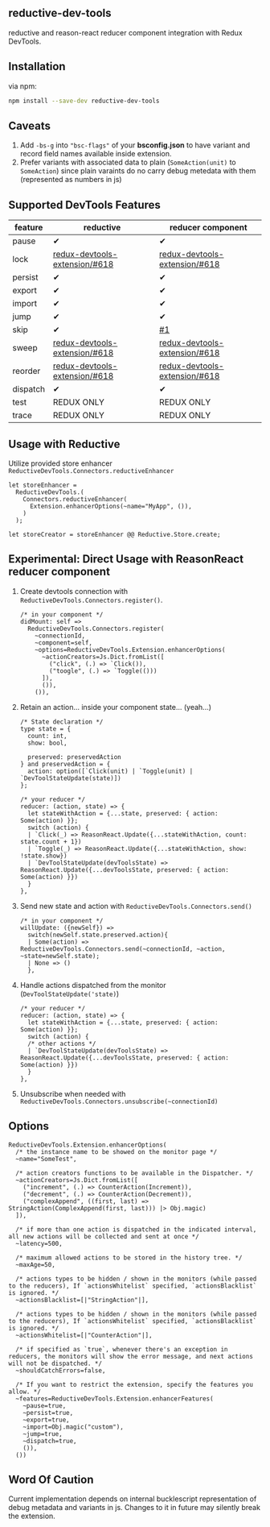 ## reductive-dev-tools

reductive and reason-react reducer component integration with Redux DevTools.

## Installation 
via npm:

```bash
npm install --save-dev reductive-dev-tools
```

## Caveats

1. Add `-bs-g` into `"bsc-flags"` of your **bsconfig.json** to have variant and record field names available inside extension.
2. Prefer variants with associated data to plain (`SomeAction(unit)` to `SomeAction`) since plain varaints do no carry debug metedata with them (represented as numbers in js)

## Supported DevTools Features

| feature | reductive | reducer component |
|---------|-----------|-------------------|
| pause   | ✔         | ✔                 |
| lock    |    [redux-devtools-extension/#618](https://github.com/zalmoxisus/redux-devtools-extension/issues/618)       |     [redux-devtools-extension/#618](https://github.com/zalmoxisus/redux-devtools-extension/issues/618)              |
| persist | ✔         | ✔                 |
| export  | ✔         | ✔                 |
| import  | ✔         | ✔                 |
| jump    | ✔         | ✔                 |
| skip    | ✔         | [#1](https://github.com/ambientlight/reductive-dev-tools/issues/1)|
| sweep |    [redux-devtools-extension/#618](https://github.com/zalmoxisus/redux-devtools-extension/issues/618)       |     [redux-devtools-extension/#618](https://github.com/zalmoxisus/redux-devtools-extension/issues/618)              |
| reorder |    [redux-devtools-extension/#618](https://github.com/zalmoxisus/redux-devtools-extension/issues/618)       |     [redux-devtools-extension/#618](https://github.com/zalmoxisus/redux-devtools-extension/issues/618)              |
| dispatch| ✔         | ✔                 |
| test    | REDUX ONLY| REDUX ONLY        |
| trace   | REDUX ONLY| REDUX ONLY        | 

## Usage with Reductive
Utilize provided store enhancer `ReductiveDevTools.Connectors.reductiveEnhancer`

```reason
let storeEnhancer =
  ReductiveDevTools.(
    Connectors.reductiveEnhancer(
      Extension.enhancerOptions(~name="MyApp", ()),
    )
  );
  
let storeCreator = storeEnhancer @@ Reductive.Store.create;
```

## Experimental: Direct Usage with ReasonReact reducer component

1. Create devtools connection with `ReductiveDevTools.Connectors.register()`.

	```reason
	/* in your component */
	didMount: self =>
	  ReductiveDevTools.Connectors.register(
	    ~connectionId, 
	    ~component=self, 
	    ~options=ReductiveDevTools.Extension.enhancerOptions(
	      ~actionCreators=Js.Dict.fromList([
	        ("click", (.) => `Click()),
	        ("toogle", (.) => `Toggle(()))
	      ]),
	      ()), 
	    ()),
	```
2. Retain an action... inside your component state... (yeah...)
	
	```
	/* State declaration */
	type state = {
	  count: int,
	  show: bool,
	
	  preserved: preservedAction
	} and preservedAction = {
	  action: option([`Click(unit) | `Toggle(unit) | `DevToolStateUpdate(state)])
	};
	
	/* your reducer */
	reducer: (action, state) => {
	  let stateWithAction = {...state, preserved: { action: Some(action) }};
	  switch (action) {
	  | `Click(_) => ReasonReact.Update({...stateWithAction, count: state.count + 1})
	  | `Toggle(_) => ReasonReact.Update({...stateWithAction, show: !state.show})
	  | `DevToolStateUpdate(devToolsState) => ReasonReact.Update({...devToolsState, preserved: { action: Some(action) }})
	  }
	},
	```

3. Send new state and action with `ReductiveDevTools.Connectors.send()`

	```reason
	/* in your component */
	willUpdate: ({newSelf}) =>
	  switch(newSelf.state.preserved.action){
	  | Some(action) => ReductiveDevTools.Connectors.send(~connectionId, ~action, ~state=newSelf.state);
	  | None => ()
	  },
	```
	
4. Handle actions dispatched from the monitor (`DevToolStateUpdate('state)`)

	```reason
	/* your reducer */
	reducer: (action, state) => {
	  let stateWithAction = {...state, preserved: { action: Some(action) }};
	  switch (action) {
	  /* other actions */
	  | `DevToolStateUpdate(devToolsState) => ReasonReact.Update({...devToolsState, preserved: { action: Some(action) }})
	  }
	},
	```
	
5. Unsubscribe when needed with `ReductiveDevTools.Connectors.unsubscribe(~connectionId)`

## Options

```reason
ReductiveDevTools.Extension.enhancerOptions(
  /* the instance name to be showed on the monitor page */
  ~name="SomeTest",
  
  /* action creators functions to be available in the Dispatcher. */
  ~actionCreators=Js.Dict.fromList([
    ("increment", (.) => CounterAction(Increment)),
    ("decrement", (.) => CounterAction(Decrement)),
    ("complexAppend", ((first, last) => StringAction(ComplexAppend(first, last))) |> Obj.magic)
  ]),
  
  /* if more than one action is dispatched in the indicated interval, all new actions will be collected and sent at once */
  ~latency=500,
  
  /* maximum allowed actions to be stored in the history tree. */
  ~maxAge=50,
  
  /* actions types to be hidden / shown in the monitors (while passed to the reducers), If `actionsWhitelist` specified, `actionsBlacklist` is ignored. */
  ~actionsBlacklist=[|"StringAction"|],
  
  /* actions types to be hidden / shown in the monitors (while passed to the reducers), If `actionsWhitelist` specified, `actionsBlacklist` is ignored. */
  ~actionsWhitelist=[|"CounterAction"|],
  
  /* if specified as `true`, whenever there's an exception in reducers, the monitors will show the error message, and next actions will not be dispatched. */
  ~shouldCatchErrors=false,
  
  /* If you want to restrict the extension, specify the features you allow. */
  ~features=ReductiveDevTools.Extension.enhancerFeatures(
    ~pause=true,
    ~persist=true,
    ~export=true,
    ~import=Obj.magic("custom"),
    ~jump=true,
    ~dispatch=true,
    ()),
  ())
```

## Word Of Caution
Current implementation depends on internal bucklescript representation of debug metadata and variants in js. Changes to it in future may silently break the extension.